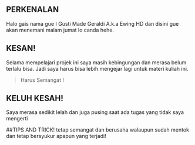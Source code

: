 ## PERKENALAN
Halo gais nama gue I Gusti Made Geraldi A.k.a Ewing HD dan disini gue akan menemani malam jumat lo
canda hehe.

## KESAN!
Selama mempelajari projek ini saya masih kebingungan dan merasa belum terlalu bisa. 
Jadi saya harus bisa lebih mengejar lagi untuk materi kuliah ini.
>Harus Semangat !

## KELUH KESAH!
Saya merasa sedikit lelah dan juga pusing saat ada tugas yang tidak saya mengerti

##TIPS AND TRICK!
tetap semangat dan berusaha walaupun sudah mentok dan tetap bersyukur apapun yang terjadi!